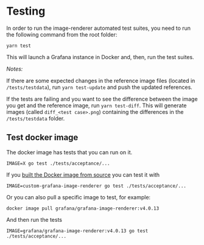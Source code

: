 # Testing

In order to run the image-renderer automated test suites, you need to run the following command from the root folder:

```
yarn test
```

This will launch a Grafana instance in Docker and, then, run the test suites.

_Notes:_

If there are some expected changes in the reference image files (located in `/tests/testdata`), run `yarn test-update` and push the updated references.

If the tests are failing and you want to see the difference between the image you get and the reference image, run `yarn test-diff`. This will generate images (called `diff_<test case>.png`) containing the differences in the `/tests/testdata` folder.

## Test docker image

The docker image has tests that you can run on it.

`IMAGE=X go test ./tests/acceptance/...`

If you [built the Docker image from source](./building_from_source.md#docker-image) you can test it with

`IMAGE=custom-grafana-image-renderer go test ./tests/acceptance/...`

Or you can also pull a specific image to test, for example:

`docker image pull grafana/grafana-image-renderer:v4.0.13`

And then run the tests

`IMAGE=grafana/grafana-image-renderer:v4.0.13 go test ./tests/acceptance/...`